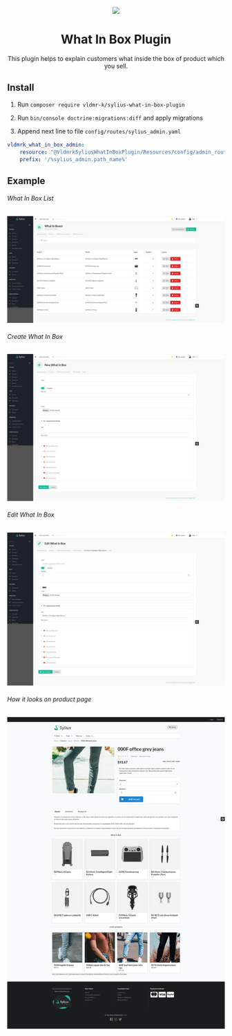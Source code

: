 <p align="center">
    <a href="https://sylius.com" target="_blank">
        <img src="https://demo.sylius.com/assets/shop/img/logo.png" />
    </a>
</p>

<h1 align="center">What In Box Plugin</h1>

<p align="center">This plugin helps to explain customers what inside the box of product which you sell.</p>

## Install

1. Run `composer require vldmr-k/sylius-what-in-box-plugin`

2. Run `bin/console doctrine:migrations:diff` and apply migrations

3. Append next line to file `config/routes/sylius_admin.yaml`

```yaml
vldmrk_what_in_box_admin:
    resource: "@VldmrkSyliusWhatInBoxPlugin/Resources/config/admin_routing.yml"
    prefix: '/%sylius_admin.path_name%'
```


## Example

######  What In Box List
![What In Box List](examples/list.png?raw=true "Title")

###### Create What In Box
![Create What In Box](examples/new.png?raw=true "Title")

###### Edit What In Box
![Edit What In Box](examples/edit.png?raw=true "Title")


###### How it looks on product page
![Edit What In Box](examples/product_show.png?raw=true "Title")

